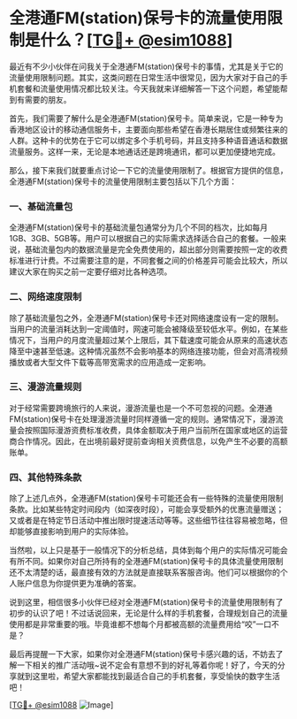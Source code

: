 # 全港通FM(station)保号卡的流量使用限制是什么？[[TG💪+ @esim1088](https://t.me/s/esim1088)]

最近有不少小伙伴在问我关于全港通FM(station)保号卡的事情，尤其是关于它的流量使用限制问题。其实，这类问题在日常生活中很常见，因为大家对于自己的手机套餐和流量使用情况都比较关注。今天我就来详细解答一下这个问题，希望能帮到有需要的朋友。

首先，我们需要了解什么是全港通FM(station)保号卡。简单来说，它是一种专为香港地区设计的移动通信服务卡，主要面向那些希望在香港长期居住或频繁往来的人群。这种卡的优势在于它可以绑定多个手机号码，并且支持多种语音通话和数据流量服务。这样一来，无论是本地通话还是跨境通讯，都可以更加便捷地完成。

那么，接下来我们就要重点讨论一下它的流量使用限制了。根据官方提供的信息，全港通FM(station)保号卡的流量使用限制主要包括以下几个方面：

### 一、基础流量包
全港通FM(station)保号卡的基础流量包通常分为几个不同的档次，比如每月1GB、3GB、5GB等。用户可以根据自己的实际需求选择适合自己的套餐。一般来说，基础流量包内的数据流量是完全免费使用的，超出部分则需要按照一定的收费标准进行计费。不过需要注意的是，不同套餐之间的价格差异可能会比较大，所以建议大家在购买之前一定要仔细对比各种选项。

### 二、网络速度限制
除了基础流量包之外，全港通FM(station)保号卡还对网络速度设有一定的限制。当用户的流量消耗达到一定阈值时，网速可能会被降级至较低水平。例如，在某些情况下，当用户的月度流量超过某个上限后，其下载速度可能会从原来的高速状态降至中速甚至低速。这种情况虽然不会影响基本的网络连接功能，但会对高清视频播放或者大型文件下载等高带宽需求的应用造成一定影响。

### 三、漫游流量规则
对于经常需要跨境旅行的人来说，漫游流量也是一个不可忽视的问题。全港通FM(station)保号卡在处理漫游流量时同样遵循一定的规则。通常情况下，漫游流量会按照国际漫游资费标准收费，具体金额取决于用户当前所在国家或地区的运营商合作情况。因此，在出境前最好提前查询相关资费信息，以免产生不必要的高额账单。

### 四、其他特殊条款
除了上述几点外，全港通FM(station)保号卡可能还会有一些特殊的流量使用限制条款。比如某些特定时间段内（如深夜时段），可能会享受额外的优惠流量赠送；又或者是在特定节日活动中推出限时提速活动等等。这些细节往往容易被忽略，但却能够直接影响到用户的实际体验。

当然啦，以上只是基于一般情况下的分析总结，具体到每个用户的实际情况可能会有所不同。如果你对自己所持有的全港通FM(station)保号卡的具体流量使用限制还不太清楚的话，最直接有效的方法就是直接联系客服咨询。他们可以根据你的个人账户信息为你提供更为准确的答案。

说到这里，相信很多小伙伴已经对全港通FM(station)保号卡的流量使用限制有了初步的认识了吧！不过话说回来，无论是什么样的手机套餐，合理规划自己的流量使用都是非常重要的哦。毕竟谁都不想每个月都被高额的流量费用给“咬”一口不是？

最后再提醒一下大家，如果你对全港通FM(station)保号卡感兴趣的话，不妨去了解一下相关的推广活动哦~说不定会有意想不到的好礼等着你呢！好了，今天的分享就到这里啦，希望大家都能找到最适合自己的手机套餐，享受愉快的数字生活吧！

[[TG💪+ @esim1088](https://t.me/s/esim1088) ![Image](https://i.postimg.cc/4NQfJmqS/Snipaste-2025-05-13-00-14-12.png)]